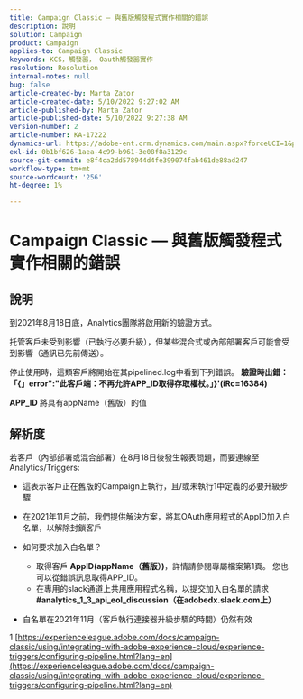 ```yaml
---
title: Campaign Classic — 與舊版觸發程式實作相關的錯誤
description: 說明
solution: Campaign
product: Campaign
applies-to: Campaign Classic
keywords: KCS，觸發器， Oauth觸發器實作
resolution: Resolution
internal-notes: null
bug: false
article-created-by: Marta Zator
article-created-date: 5/10/2022 9:27:02 AM
article-published-by: Marta Zator
article-published-date: 5/10/2022 9:27:38 AM
version-number: 2
article-number: KA-17222
dynamics-url: https://adobe-ent.crm.dynamics.com/main.aspx?forceUCI=1&pagetype=entityrecord&etn=knowledgearticle&id=4ba79854-43d0-ec11-a7b5-00224809c101
exl-id: 0b1bf626-1aea-4c99-b961-3e08f8a3129c
source-git-commit: e8f4ca2dd578944d4fe399074fab461de88ad247
workflow-type: tm+mt
source-wordcount: '256'
ht-degree: 1%

---
```


# Campaign Classic — 與舊版觸發程式實作相關的錯誤

## 說明


到2021年8月18日底，Analytics團隊將啟用新的驗證方式。

托管客戶未受到影響（已執行必要升級），但某些混合式或內部部署客戶可能會受到影響（通訊已先前傳送）。

停止使用時，這類客戶將開始在其pipelined.log中看到下列錯誤。
<b>驗證時出錯：「{」error&quot;:&quot;此客戶端：不再允許APP_ID取得存取權杖。」}&#39;(iRc=16384)</b>

<b>APP_ID</b> 將具有appName（舊版）的值


## 解析度


若客戶（內部部署或混合部署）在8月18日後發生報表問題，而要連線至Analytics/Triggers:

- 這表示客戶正在舊版的Campaign上執行，且/或未執行1中定義的必要升級步驟
- 在2021年11月之前，我們提供解決方案，將其OAuth應用程式的AppID加入白名單，以解除封鎖客戶
- 如何要求加入白名單？

   - 取得客戶 <b>AppID(appName（舊版）)</b>，詳情請參閱專屬檔案第1頁。 您也可以從錯誤訊息取得APP_ID。
   - 在專用的slack通道上共用應用程式名稱，以提交加入白名單的請求 <b>#analytics_1_3_api_eol_discussion（在adobedx.slack.com上）</b>
- 白名單在2021年11月（客戶執行連接器升級步驟的時間）仍然有效


1 [https://experienceleague.adobe.com/docs/campaign-classic/using/integrating-with-adobe-experience-cloud/experience-triggers/configuring-pipeline.html?lang=en](https://experienceleague.adobe.com/docs/campaign-classic/using/integrating-with-adobe-experience-cloud/experience-triggers/configuring-pipeline.html?lang=en)
